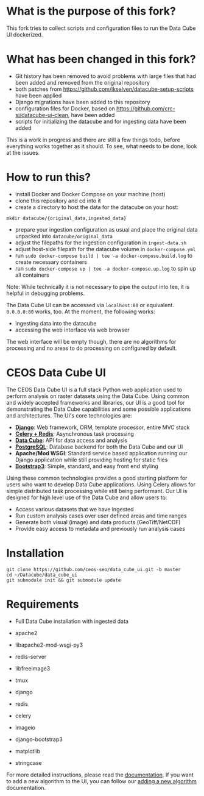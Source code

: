 What is the purpose of this fork?
=================================
This fork tries to collect scripts and configuration files to run the Data Cube UI dockerized.

What has been changed in this fork?
===================================
- Git history has been removed to avoid problems with large files that had been added and removed from the original repository
- both patches from <https://github.com/ikselven/datacube-setup-scripts> have been applied
- Django migrations have been added to this repository
- configuration files for Docker, based on <https://github.com/crc-si/datacube-ui-clean>, have been added
- scripts for initializing the datacube and for ingesting data have been added

This is a work in progress and there are still a few things todo, before everything works together as it should. To see, what needs to be done, look at the issues.

How to run this?
================
- install Docker and Docker Compose on your machine (host)
- clone this repository and cd into it
- create a directory to host the data for the datacube on your host:
```
mkdir datacube/{original_data,ingested_data}
```
- prepare your ingestion configuration as usual and place the original data unpacked into `datacube/original_data`
- adjust the filepaths for the ingestion configuration in `ingest-data.sh`
- adjust host-side filepath for the datacube volume in `docker-compose.yml`
- run `sudo docker-compose build | tee -a docker-compose.build.log` to create necessary containers
- run `sudo docker-compose up | tee -a docker-compose.up.log` to spin up all containers

Note: While technically it is not necessary to pipe the output into tee, it is helpful in debugging problems.

The Data Cube UI can be accessed via `localhost:80` or equivalent. `0.0.0.0:80` works, too. At the moment, the following works:
- ingesting data into the datacube
- accessing the web interface via web browser

The web interface will be empty though, there are no algorithms for processing and no areas to do processing on configured by default.

CEOS Data Cube UI
=================

The CEOS Data Cube UI is a full stack Python web application used to perform analysis on raster datasets using the Data Cube. Using common and widely accepted frameworks and libraries, our UI is a good tool for demonstrating the Data Cube capabilities and some possible applications and architectures. The UI's core technologies are:
* [**Django**](https://www.djangoproject.com/): Web framework, ORM, template processor, entire MVC stack
* [**Celery + Redis**](http://www.celeryproject.org/): Asynchronous task processing
* [**Data Cube**](http://datacube-core.readthedocs.io/en/stable/): API for data access and analysis
* [**PostgreSQL**](https://www.postgresql.org/): Database backend for both the Data Cube and our UI
* **Apache/Mod WSGI**: Standard service based application running our Django application while still providing hosting for static files
* [**Bootstrap3**](http://getbootstrap.com/): Simple, standard, and easy front end styling

Using these common technologies provides a good starting platform for users who want to develop Data Cube applications. Using Celery allows for simple distributed task processing while still being performant. Our UI is designed for high level use of the Data Cube and allow users to:
* Access various datasets that we have ingested
* Run custom analysis cases over user defined areas and time ranges
* Generate both visual (image) and data products (GeoTiff/NetCDF)
* Provide easy access to metadata and previously run analysis cases

Installation
=================
```
git clone https://github.com/ceos-seo/data_cube_ui.git -b master
cd ~/Datacube/data_cube_ui
git submodule init && git submodule update
```

Requirements
=================

* Full Data Cube installation with ingested data

* apache2
* libapache2-mod-wsgi-py3
* redis-server
* libfreeimage3
* tmux
* django
* redis
* celery
* imageio
* django-bootstrap3
* matplotlib
* stringcase

For more detailed instructions, please read the [documentation](docs/ui_install.md). If you want to add a new algorithm to the UI, you can follow our [adding a new algorithm](docs/adding_new_pages.md) documentation.
